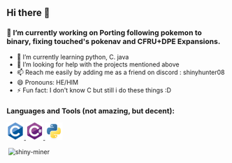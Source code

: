 ## Hi there 👋
### 👯  I’m currently working on Porting following pokemon to binary, fixing touched's pokenav and CFRU+DPE Expansions.
- 👯 I’m currently learning python, C. java
-  🤔 I’m looking for help with the projects mentioned above
- 📫 Reach me easily by adding me as a friend on discord : shinyhunter08
-  😄 Pronouns: HE/HIM
- ⚡ Fun fact: I don't know C but still i do these things :D
<h3 align="left">Languages and Tools (not amazing, but decent):</h3>
<p align="left"> <a href="https://www.cprogramming.com/" target="_blank" rel="noreferrer"> <img src="https://raw.githubusercontent.com/devicons/devicon/master/icons/c/c-original.svg" alt="c" width="40" height="40"/> </a> <a href="https://www.w3schools.com/cs/" target="_blank" rel="noreferrer"> <img src="https://raw.githubusercontent.com/devicons/devicon/master/icons/csharp/csharp-original.svg" alt="csharp" width="40" height="40"/> </a> <a href="https://www.python.org" target="_blank" rel="noreferrer"> <img src="https://raw.githubusercontent.com/devicons/devicon/master/icons/python/python-original.svg" alt="python" width="40" height="40"/> </a> </p>

<p>&nbsp;<img align="center" src="https://github-readme-stats.vercel.app/api?username=shiny-miner&show_icons=true&locale=en" alt="shiny-miner" /></p>

